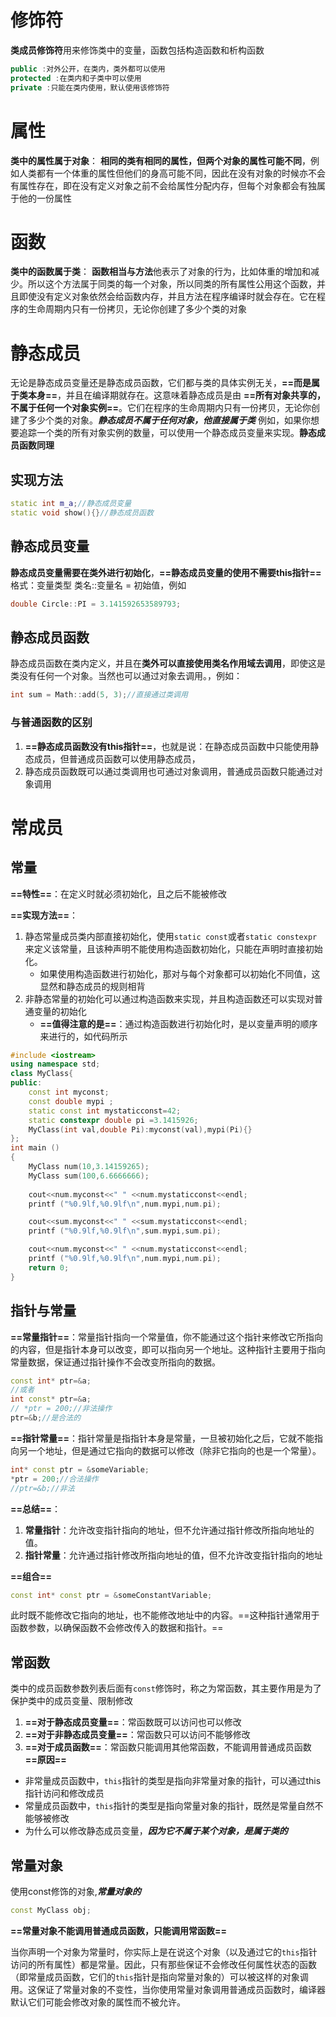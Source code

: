 
# 修饰符

**类成员修饰符**用来修饰类中的变量，函数包括构造函数和析构函数

```cpp
public :对外公开，在类内，类外都可以使用
protected :在类内和子类中可以使用
private :只能在类内使用，默认使用该修饰符
```

# 属性

**类中的属性属于对象**：
**相同的类有相同的属性，但两个对象的属性可能不同**，例如人类都有一个体重的属性但他们的身高可能不同，因此在没有对象的时候亦不会有属性存在，即在没有定义对象之前不会给属性分配内存，但每个对象都会有独属于他的一份属性

# 函数

**类中的函数属于类**：
**函数相当与方法**他表示了对象的行为，比如体重的增加和减少。所以这个方法属于同类的每一个对象，所以同类的所有属性公用这个函数，并且即使没有定义对象依然会给函数内存，并且方法在程序编译时就会存在。它在程序的生命周期内只有一份拷贝，无论你创建了多少个类的对象

# 静态成员

无论是静态成员变量还是静态成员函数，它们都与类的具体实例无关，**==而是属于类本身==**，并且在编译期就存在。这意味着静态成员是由 **==所有对象共享的，不属于任何一个对象实例==**。它们在程序的生命周期内只有一份拷贝，无论你创建了多少个类的对象。***静态成员不属于任何对象，他直接属于类***
例如，如果你想要追踪一个类的所有对象实例的数量，可以使用一个静态成员变量来实现。**静态成员函数同理**

## 实现方法

```cpp
static int m_a;//静态成员变量
static void show(){}//静态成员函数
```

## 静态成员变量

**静态成员变量需要在类外进行初始化**，**==静态成员变量的使用不需要this指针==** 格式：变量类型 类名::变量名 = 初始值，例如
```cpp
double Circle::PI = 3.141592653589793;
```

## 静态成员函数

静态成员函数在类内定义，并且在**类外可以直接使用类名作用域去调用**，即使这是类没有任何一个对象。当然也可以通过对象去调用。，例如：
```cpp
int sum = Math::add(5, 3);//直接通过类调用
```

### 与普通函数的区别
1. **==静态成员函数没有this指针==**，也就是说：在静态成员函数中只能使用静态成员，但普通成员函数可以使用静态成员，
2. 静态成员函数既可以通过类调用也可通过对象调用，普通成员函数只能通过对象调用
# 常成员

## 常量

**==特性==**：在定义时就必须初始化，且之后不能被修改

**==实现方法==**：
1. 静态常量成员类内部直接初始化，使用`static const`或者`static constexpr`来定义该常量，且该种声明不能使用构造函数初始化，只能在声明时直接初始化。
	- 如果使用构造函数进行初始化，那对与每个对象都可以初始化不同值，这显然和静态成员的规则相背
2. 非静态常量的初始化可以通过构造函数来实现，并且构造函数还可以实现对普通变量的初始化
	- **==值得注意的是==**：通过构造函数进行初始化时，是以变量声明的顺序来进行的，如代码所示

```cpp
#include <iostream>
using namespace std;
class MyClass{
public:
    const int myconst;
    const double mypi ;
    static const int mystaticconst=42;
    static constexpr double pi =3.1415926;
    MyClass(int val,double Pi):myconst(val),mypi(Pi){}
};
int main ()
{
    MyClass num(10,3.14159265);
    MyClass sum(100,6.6666666);
    
    cout<<num.myconst<<" " <<num.mystaticconst<<endl;
    printf ("%0.9lf,%0.9lf\n",num.mypi,num.pi);

    cout<<sum.myconst<<" " <<sum.mystaticconst<<endl;
    printf ("%0.9lf,%0.9lf\n",sum.mypi,sum.pi);

    cout<<num.myconst<<" " <<num.mystaticconst<<endl;
    printf ("%0.9lf,%0.9lf\n",num.mypi,num.pi);
    return 0;
}
```

## 指针与常量

**==常量指针==**：常量指针指向一个常量值，你不能通过这个指针来修改它所指向的内容，但是指针本身可以改变，即可以指向另一个地址。这种指针主要用于指向常量数据，保证通过指针操作不会改变所指向的数据。
```cpp
const int* ptr=&a;
//或者
int const* ptr=&a;
// *ptr = 200;//非法操作
ptr=&b;//是合法的
```

**==指针常量==**：指针常量是指指针本身是常量，一旦被初始化之后，它就不能指向另一个地址，但是通过它指向的数据可以修改（除非它指向的也是一个常量）。
```cpp
int* const ptr = &someVariable;
*ptr = 200;//合法操作
//ptr=&b;//非法
```

**==总结==**：
1. **常量指针**：允许改变指针指向的地址，但不允许通过指针修改所指向地址的值。
2. **指针常量**：允许通过指针修改所指向地址的值，但不允许改变指针指向的地址

**==组合==**
```cpp
const int* const ptr = &someConstantVariable;
```
此时既不能修改它指向的地址，也不能修改地址中的内容。==这种指针通常用于函数参数，以确保函数不会修改传入的数据和指针。==

## 常函数

类中的成员函数参数列表后面有`const`修饰时，称之为常函数，其主要作用是为了保护类中的成员变量、限制修改

1. **==对于静态成员变量==**：常函数既可以访问也可以修改
2. **==对于非静态成员变量==**：常函数只可以访问不能够修改
3. **==对于成员函数==**：常函数只能调用其他常函数，不能调用普通成员函数
**==原因==**
- 非常量成员函数中，`this`指针的类型是指向非常量对象的指针，可以通过this指针访问和修改成员
- 常量成员函数中，`this`指针的类型是指向常量对象的指针，既然是常量自然不能够被修改
- 为什么可以修改静态成员变量，***因为它不属于某个对象，是属于类的***
## 常量对象

使用const修饰的对象,***常量对象的***
```cpp
const MyClass obj;
```

**==常量对象不能调用普通成员函数，只能调用常函数==**

当你声明一个对象为常量时，你实际上是在说这个对象（以及通过它的`this`指针访问的所有属性）都是常量。因此，只有那些保证不会修改任何属性状态的函数（即常量成员函数，它们的`this`指针是指向常量对象的）可以被这样的对象调用。这保证了常量对象的不变性，当你使用常量对象调用普通成员函数时，编译器默认它们可能会修改对象的属性而不被允许。


